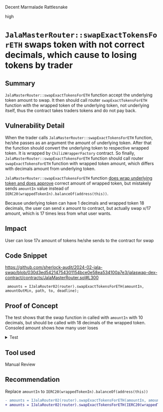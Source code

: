 Decent Marmalade Rattlesnake

high

# `JalaMasterRouter::swapExactTokensForETH` swaps token with not correct decimals, which cause to losing tokens by trader

## Summary
`JalaMasterRouter::swapExactTokensForETH` function accept the underlying token amount to swap. It then should call router `swapExactTokensForETH`  function with the wrapped token of the underlying token, not underlying itself, thus the contract takes traders tokens and do not pay back.

## Vulnerability Detail
When the trader calls `JalaMasterRouter::swapExactTokensForETH` function, he/she passes as an argument the amount of underlying token. After that the function should convert the underlying token to respective wrapped token. It is wrapped by `ChilizWrapperFactory` contract. So finally, `JalaMasterRouter::swapExactTokensForETH` function should call router `swapExactTokensForETH` function with wrapped token amount, which differs with decimals amount from underlying token. 

`JalaMasterRouter::swapExactTokensForETH` function [does wrap underlying token and does approve](https://github.com/sherlock-audit/2024-02-jala-swap/blob/030d3ed54214754301154bce0e58ea534100a7e3/jalaswap-dex-contract/contracts/JalaMasterRouter.sol#L296C1-L297C55) correct amount of wrapped token, but mistakely sends `amountIn` value instead of `IERC20(wrappedTokenIn).balanceOf(address(this))`.

Because underlying token can have 1 decimals and wrapped token 18 decimals, the user can send x amount to contract, but actually swap x/17 amount, which is 17 times less from what user wants.

## Impact
User can lose 17x amount of tokens he/she sends to the contract for swap

## Code Snippet
https://github.com/sherlock-audit/2024-02-jala-swap/blob/030d3ed54214754301154bce0e58ea534100a7e3/jalaswap-dex-contract/contracts/JalaMasterRouter.sol#L300
```solidity
 amounts = IJalaRouter02(router).swapExactTokensForETH(amountIn, amountOutMin, path, to, deadline);
```

## Proof of Concept

The test shows that the swap function in called with `amountIn` with 10 decimals, but should be called with 18 decimals of the wrapped token. Consoled amount shows how many user loses

<details>
  <summary>Test</summary>

```solidity
    function test_swapExactTokensForETHMyTest() public {
        JalaFactory jFactory = new JalaFactory(PLAYER1);
        ChilizWrapperFactory cFactory = new ChilizWrapperFactory();

        MockWETH WETH = new MockWETH();
        vm.startPrank(PLAYER2);
        WETH.deposit{value: 4e18}();
        vm.stopPrank();

        ERC20Mintable ChilizOne = new ERC20Mintable("C1", "C1", 10);
        ERC20Mintable ChilizTwo = new ERC20Mintable("C2", "C2", 10);
        ChilizOne.mint(4e10, address(PLAYER2));
        ChilizTwo.mint(4e10, address(PLAYER2));

        JalaRouter02 router = new JalaRouter02(address(jFactory), address(WETH));

        JalaMasterRouter masterRouter = new JalaMasterRouter(
            address(jFactory),
            address(cFactory),
            address(router),
            address(WETH)
        );

        vm.startPrank(PLAYER2);
        ChilizOne.approve(address(masterRouter), 2e10);
        masterRouter.wrapTokenAndaddLiquidityETH{value: 2e18}(address(ChilizOne), 2e10, 0, 0, PLAYER2, block.timestamp);

        ChilizOne.approve(address(masterRouter), 1e10);
        address wrappedChilizOne = ChilizWrapperFactory(cFactory).wrappedTokenFor(address(ChilizOne));
        address[] memory path = new address[](2);
        path[0] = wrappedChilizOne;
        path[1] = address(WETH);

        // actually received amounts, user swaps 1e10 which is half of the pair reserve, so he/she expect out ~half of WETH
        uint256[] memory amounts = masterRouter.swapExactTokensForETH(address(ChilizOne), 1e10, 0, path, PLAYER2, block.timestamp);
        //10000000000 - amount user send for swap, it should have 18 decimals, as wrapped token has, but here only 10 decimals
        //9969999950 - user receives much less tha a half of the WETH reserves
        console.logUint(amounts[0]);
        console.logUint(amounts[1]);

        uint decimalsOffset = ChilizWrappedERC20(wrappedChilizOne).getDecimalsOffset();
        
        // What should be
        uint256[] memory amounts2 = router.getAmountsOut(1e10*decimalsOffset, path);
        //1000000000000000000 - here what should be sent in the swap- 18 decimals
        //665331993128658698 - user will receive enough of WETH
        console.logUint(amounts2[0]);
        console.logUint(amounts2[1]);

        assertEq(amounts[0], amounts2[0]);
        assertEq(amounts[1], amounts2[1]);
        
        vm.stopPrank();
    }
```

</details>

## Tool used

Manual Review

## Recommendation
Replace `amountIn` to `IERC20(wrappedTokenIn).balanceOf(address(this))`

```diff
- amounts = IJalaRouter02(router).swapExactTokensForETH(amountIn, amountOutMin, path, to, deadline);
+ amounts = IJalaRouter02(router).swapExactTokensForETH(IERC20(wrappedTokenIn).balanceOf(address(this)), amountOutMin, path, to, deadline);
```